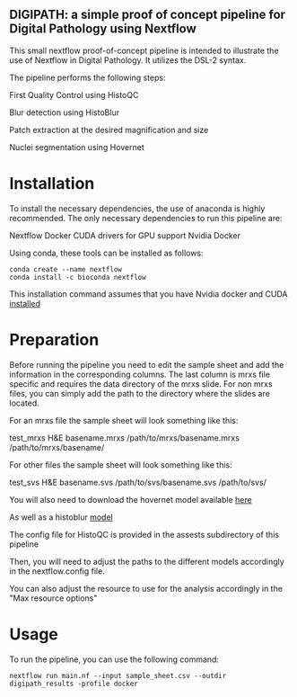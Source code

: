 ## DIGIPATH: a simple proof of concept pipeline for Digital Pathology using Nextflow

This small nextflow proof-of-concept pipeline is intended to illustrate the use of Nextflow in Digital Pathology. It utilizes the DSL-2
syntax.

The pipeline performs the following steps:

First Quality Control using HistoQC

Blur detection using HistoBlur

Patch extraction at the desired magnification and size

Nuclei segmentation using Hovernet


# Installation
To install the necessary dependencies, the use of anaconda is highly recommended.
The only necessary dependencies to run this pipeline are:

Nextflow
Docker
CUDA drivers for GPU support
Nvidia Docker

Using conda, these tools can be installed as follows:

```
conda create --name nextflow
conda install -c bioconda nextflow
```

This installation command assumes that you have Nvidia docker and CUDA [installed](https://docs.nvidia.com/datacenter/cloud-native/container-toolkit/install-guide.html)

# Preparation

Before running the pipeline you need to edit the sample sheet and add the information in the corresponding columns.
The last column is mrxs file specific and requires the data directory of the mrxs slide. For non mrxs files, you can simply add the
path to the directory where the slides are located.

For an mrxs file the sample sheet will look something like this:

test_mrxs      H&E       basename.mrxs       /path/to/mrxs/basename.mrxs        /path/to/mrxs/basename/

For other files the sample sheet will look something like this:

test_svs       H&E       basename.svs       /path/to/svs/basename.svs        /path/to/svs/

You will also need to download the hovernet model available [here](https://drive.google.com/file/d/1SbSArI3KOOWHxRlxnjchO7_MbWzB4lNR/view)

As well as a histoblur [model](https://github.com/choosehappy/HistoBlur/blob/main/pretrained_model/blur_detection_densenet_best_model_10.0X.pth)

The config file for HistoQC is provided in the assests subdirectory of this pipeline

Then, you will need to adjust the paths to the different models accordingly in the nextflow.config file.

You can also adjust the resource to use for the analysis accordingly in the "Max resource options"

# Usage

To run the pipeline, you can use the following command:

```
nextflow run main.nf --input sample_sheet.csv --outdir digipath_results -profile docker
```



